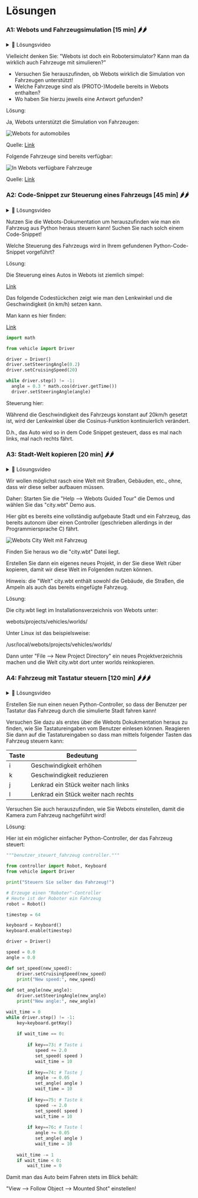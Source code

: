 # Lösungen

### A1: Webots und Fahrzeugsimulation [15 min] 🌶️🌶

<details>
<summary>
🎦 Lösungsvideo
</summary>
<iframe width="560" height="315" src="https://www.youtube.com/embed/X7srKA2SlwM?si=vuMuGjCTjgzov1as" title="YouTube video player" frameborder="0" allow="accelerometer; autoplay; clipboard-write; encrypted-media; gyroscope; picture-in-picture; web-share" allowfullscreen></iframe>
</details>


Vielleicht denken Sie: "Webots ist doch ein Robotersimulator? Kann man da wirklich auch Fahrzeuge mit simulieren?"

- Versuchen Sie herauszufinden, ob Webots wirklich die Simulation von Fahrzeugen unterstützt!
- Welche Fahrzeuge sind als (PROTO-)Modelle bereits in Webots enthalten?
- Wo haben Sie hierzu jeweils eine Antwort gefunden?

Lösung:

Ja, Webots unterstützt die Simulation von Fahrzeugen:

![Webots for automobiles](images/webots_for_automobiles.png)

Quelle: [Link](https://cyberbotics.com/doc/automobile/introduction)


Folgende Fahrzeuge sind bereits verfügbar:

![In Webots verfügbare Fahrzeuge](images/webots_bereits_verfuegbare_fahrzeuge.png)

Quelle: [Link](https://cyberbotics.com/doc/automobile/proto-nodes)

### A2: Code-Snippet zur Steuerung eines Fahrzeugs [45 min] 🌶️🌶️

<details>
<summary>
🎦 Lösungsvideo
</summary>
<iframe width="560" height="315" src="https://www.youtube.com/embed/VNoXohoSMVg?si=fjBRNrgaP9hcEeUe" title="YouTube video player" frameborder="0" allow="accelerometer; autoplay; clipboard-write; encrypted-media; gyroscope; picture-in-picture; web-share" allowfullscreen></iframe>
</details>


Nutzen Sie die Webots-Dokumentation um herauszufinden wie man ein Fahrzeug aus Python heraus steuern kann! Suchen Sie nach solch einem Code-Snippet!

Welche Steuerung des Fahrzeugs wird in Ihrem gefundenen Python-Code-Snippet vorgeführt?

Lösung:

Die Steuerung eines Autos in Webots ist ziemlich simpel:

[Link](https://cyberbotics.com/doc/automobile/cpp-java-and-python-wrappers-of-the-automobile-libraries)

Das folgende Codestückchen zeigt wie man den Lenkwinkel und die Geschwindigkeit (in km/h) setzen kann.

Man kann es hier finden:

[Link](https://cyberbotics.com/doc/automobile/cpp-java-and-python-wrappers-of-the-automobile-libraries?tab-language=python)


```python
import math

from vehicle import Driver

driver = Driver()
driver.setSteeringAngle(0.2)
driver.setCruisingSpeed(20)

while driver.step() != -1:
  angle = 0.3 * math.cos(driver.getTime())
  driver.setSteeringAngle(angle)
```

Steuerung hier:

Während die Geschwindigkeit des Fahrzeugs konstant auf 20km/h gesetzt ist, wird der Lenkwinkel über die Cosinus-Funktion kontinuierlich verändert.

D.h., das Auto wird so in dem Code Snippet gesteuert, dass es mal nach links, mal nach rechts fährt.

### A3: Stadt-Welt kopieren [20 min] 🌶️🌶️

<details>
<summary>
🎦 Lösungsvideo
</summary>
<iframe width="560" height="315" src="https://www.youtube.com/embed/jZmjviWSZ_I?si=dPmbgpwsC9VWI-H2" title="YouTube video player" frameborder="0" allow="accelerometer; autoplay; clipboard-write; encrypted-media; gyroscope; picture-in-picture; web-share" allowfullscreen></iframe>
</details>


Wir wollen möglichst rasch eine Welt mit Straßen, Gebäuden, etc., ohne, dass wir diese selber aufbauen müssen.

Daher: Starten Sie die "Help --> Webots Guided Tour" die Demos und wählen Sie das "city.wbt" Demo aus.

Hier gibt es bereits eine vollständig aufgebaute Stadt und ein Fahrzeug, das bereits autonom über einen Controller (geschrieben allerdings in der Programmiersprache C) fährt.

![Webots City Welt mit Fahrzeug](images/webots_city_mit_fahrzeug.png)

Finden Sie heraus wo die "city.wbt" Datei liegt.

Erstellen Sie dann ein eigenes neues Projekt, in der Sie diese Welt rüber kopieren, damit wir diese Welt im Folgenden nutzen können.

Hinweis: die "Welt" city.wbt enthält sowohl die Gebäude, die Straßen, die Ampeln als auch das bereits eingefügte Fahrzeug.

Lösung:

Die city.wbt liegt im Installationsverzeichnis von Webots unter:

webots/projects/vehicles/worlds/

Unter Linux ist das beispielsweise:

/usr/local/webots/projects/vehicles/worlds/

Dann unter "File --> New Project Directory" ein neues Projektverzeichnis machen und die Welt city.wbt dort unter worlds reinkopieren.

### A4: Fahrzeug mit Tastatur steuern [120 min] 🌶️🌶️🌶️

<details>
<summary>
🎦 Lösungsvideo
</summary>
<iframe width="560" height="315" src="https://www.youtube.com/embed/7C2OQeYpbPg?si=lXBEoMwxDvRZO1rR" title="YouTube video player" frameborder="0" allow="accelerometer; autoplay; clipboard-write; encrypted-media; gyroscope; picture-in-picture; web-share" allowfullscreen></iframe>
</details>


Erstellen Sie nun einen neuen Python-Controller, so dass der Benutzer per Tastatur das Fahrzeug durch die simulierte Stadt fahren kann!

Versuchen Sie dazu als erstes über die Webots Dokukmentation heraus zu finden, wie Sie Tastatureingaben vom Benutzer einlesen können. Reagieren Sie dann auf die Tastatureingaben so dass man mittels folgender Tasten das Fahrzeug steuern kann:

| Taste  | Bedeutung |
| ------ | --------- |
| i      | Geschwindigkeit erhöhen |
| k      | Geschwindigkeit reduzieren |
| j      | Lenkrad ein Stück weiter nach links |
| l      | Lenkrad ein Stück weiter nach rechts |

Versuchen Sie auch herauszufinden, wie Sie Webots einstellen, damit die Kamera zum Fahrzeug nachgeführt wird!

Lösung:

Hier ist ein möglicher einfacher Python-Controller, der das Fahrzeug steuert:


```python
"""benutzer_steuert_fahrzeug controller."""

from controller import Robot, Keyboard
from vehicle import Driver

print("Steuern Sie selber das Fahrzeug!")

# Erzeuge einen "Roboter"-Controller
# Heute ist der Roboter ein Fahrzeug
robot = Robot()

timestep = 64

keyboard = Keyboard()
keyboard.enable(timestep)

driver = Driver()

speed = 0.0
angle = 0.0

def set_speed(new_speed):
    driver.setCruisingSpeed(new_speed)
    print("New speed:", new_speed)
    
def set_angle(new_angle):
    driver.setSteeringAngle(new_angle)
    print("New angle:", new_angle)

wait_time = 0
while driver.step() != -1:
    key=keyboard.getKey()
    
    if wait_time == 0:
       
        if key==73: # Taste i
           speed += 2.0
           set_speed( speed )
           wait_time = 10
           
        if key==74: # Taste j
           angle -= 0.05
           set_angle( angle )
           wait_time = 10
           
        if key==75: # Taste k
           speed -= 2.0
           set_speed( speed )
           wait_time = 10
           
        if key==76: # Taste l
           angle += 0.05
           set_angle( angle )
           wait_time = 10
       
    wait_time -= 1
    if wait_time < 0:
        wait_time = 0
```

Damit man das Auto beim Fahren stets im Blick behält:

"View --> Follow Object --> Mounted Shot" einstellen!
